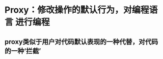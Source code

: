 # Proxy：修改操作的默认行为，对编程语言 进行编程

## proxy类似于用户对代码默认表现的一种代替，对代码的一种‘拦截’


<script>
    var obj = new Proxy({}, {
    get: function (target, key, receiver) {
        console.log(`getting ${key}!`);
        return Reflect.get(target, key, receiver);
    },
    set: function (target, key, value  receiver) {
        console.log(`setting ${key}!`);
        return Reflect.set(target, key, value, receiver);
    }
    });
     
        var person = {
            name: "张三"
        };

        var proxy = new Proxy(person, {
        get: function(target, property) {
            if (property in target) {
            return target[property];
            } else {
            throw new ReferenceError("Property \"" + property + "\" does not exist.");
            }
        }
        });

        proxy.name // "张三"
        proxy.age // 抛出一个错误

        var proxy = new Proxy({}, {
            get: function(target, property) {
        return 35;
        }
        });

        let obj = Object.create(proxy);

        let proxy = new Proxy({},{
            name: function(){
                console.log(new Data())
            }
        });

        var handler = {
            has (target, key) {
                if (key[0] === '_') {
                return false;
                }
                return key in target;
            }
        };
        
</script>

